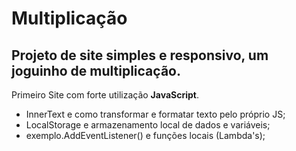 # Multiplicação
<h2>Projeto de site simples e responsivo, um joguinho de multiplicação.</h2>

Primeiro Site com forte utilização <strong>JavaScript</strong>.
<ul>
  <li>InnerText e como transformar e formatar texto pelo próprio JS;</li>
  <li>LocalStorage e armazenamento local de dados e variáveis;</li>
  <li>exemplo.AddEventListener() e funções locais (Lambda's);</li>
</ul>

